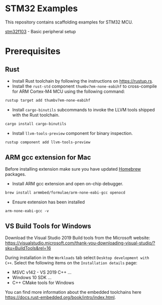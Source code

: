 # STM32 Examples
This repository contains scaffolding examples for STM32 MCU.

[stm32f103](stm32f103) - Basic peripheral setup

# Prerequisites
## Rust
- Install Rust toolchain by following the instructions on https://rustup.rs.
- Install the `rust-std` component `thumbv7em-none-eabihf` to cross-compile for ARM Cortex-M4 MCU using the following command:
```bash
rustup target add thumbv7em-none-eabihf
```
- Install `cargo-binutils` subcommands to invoke the LLVM tools shipped with the Rust toolchain.
```bash
cargo install cargo-binutils 
```
- Install `llvm-tools-preview` component for binary inspection.
```bash
rustup component add llvm-tools-preview
```

## ARM gcc extension for Mac
Before installing extension make sure you have updated [Homebrew](https://brew.sh) packages.
- Install ARM gcc extension and open on-chip debugger.
```bash
brew install armmbed/formulae/arm-none-eabi-gcc openocd
```
- Ensure extension has been installed
```
arm-none-eabi-gcc -v
```

## VS Build Tools for Windows
Download the Visual Studio 2019 Build tools from the Microsoft website: https://visualstudio.microsoft.com/thank-you-downloading-visual-studio/?sku=BuildTools&rel=16

During installation in the `Workloads` tab select `Desktop development with C++`. Select the following items on the `Installation details` page:
- MSVC v142 - VS 2019 C++ ...
- Windows 10 SDK ...
- C++ CMake tools for Windows

You can find more information about the embedded toolchains here https://docs.rust-embedded.org/book/intro/index.html.
